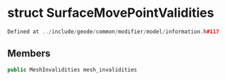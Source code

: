 # struct SurfaceMovePointValidities

```cpp
Defined at ../include/geode/common/modifier/model/information.h#117
```

## Members

```cpp
public MeshInvalidities mesh_invalidities

```



